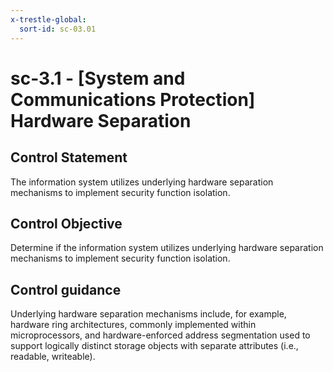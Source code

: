 ```yaml
---
x-trestle-global:
  sort-id: sc-03.01
---
```


# sc-3.1 - \[System and Communications Protection\] Hardware Separation

## Control Statement

The information system utilizes underlying hardware separation mechanisms to implement security function isolation.

## Control Objective

Determine if the information system utilizes underlying hardware separation mechanisms to implement security function isolation.

## Control guidance

Underlying hardware separation mechanisms include, for example, hardware ring architectures, commonly implemented within microprocessors, and hardware-enforced address segmentation used to support logically distinct storage objects with separate attributes (i.e., readable, writeable).
